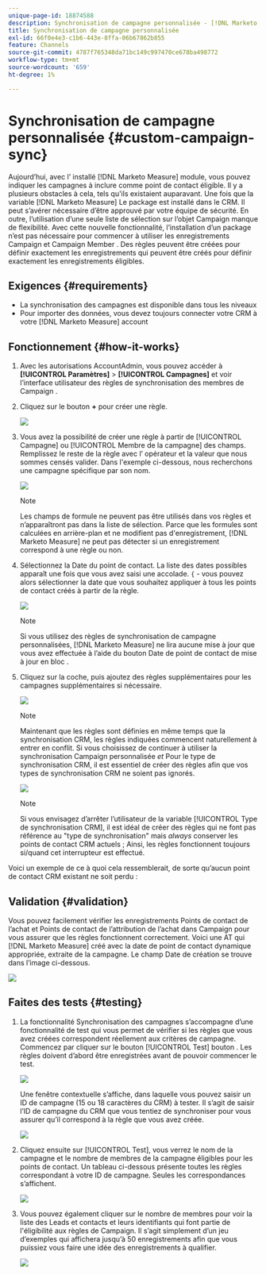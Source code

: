 ```yaml
---
unique-page-id: 18874588
description: Synchronisation de campagne personnalisée - [!DNL Marketo Measure]
title: Synchronisation de campagne personnalisée
exl-id: 66f0e4e3-c1b6-443e-8ffa-06b67862b855
feature: Channels
source-git-commit: 4787f765348da71bc149c997470ce678ba498772
workflow-type: tm+mt
source-wordcount: '659'
ht-degree: 1%

---
```


# Synchronisation de campagne personnalisée {#custom-campaign-sync}

Aujourd’hui, avec l’ installé [!DNL Marketo Measure] module, vous pouvez indiquer les campagnes à inclure comme point de contact éligible. Il y a plusieurs obstacles à cela, tels qu&#39;ils existaient auparavant. Une fois que la variable [!DNL Marketo Measure] Le package est installé dans le CRM. Il peut s’avérer nécessaire d’être approuvé par votre équipe de sécurité. En outre, l’utilisation d’une seule liste de sélection sur l’objet Campaign manque de flexibilité. Avec cette nouvelle fonctionnalité, l’installation d’un package n’est pas nécessaire pour commencer à utiliser les enregistrements Campaign et Campaign Member . Des règles peuvent être créées pour définir exactement les enregistrements qui peuvent être créés pour définir exactement les enregistrements éligibles.

## Exigences {#requirements}

* La synchronisation des campagnes est disponible dans tous les niveaux
* Pour importer des données, vous devez toujours connecter votre CRM à votre [!DNL Marketo Measure] account

## Fonctionnement {#how-it-works}

1. Avec les autorisations AccountAdmin, vous pouvez accéder à **[!UICONTROL Paramètres]** > **[!UICONTROL Campagnes]** et voir l’interface utilisateur des règles de synchronisation des membres de Campaign .
1. Cliquez sur le bouton **+** pour créer une règle.

   ![](assets/1-1.png)

1. Vous avez la possibilité de créer une règle à partir de [!UICONTROL Campagne] ou [!UICONTROL Membre de la campagne] des champs. Remplissez le reste de la règle avec l’ opérateur et la valeur que nous sommes censés valider. Dans l&#39;exemple ci-dessous, nous recherchons une campagne spécifique par son nom.

   ![](assets/2-1.png)

   >[!NOTE]
   >
   >Les champs de formule ne peuvent pas être utilisés dans vos règles et n’apparaîtront pas dans la liste de sélection. Parce que les formules sont calculées en arrière-plan et ne modifient pas d&#39;enregistrement, [!DNL Marketo Measure] ne peut pas détecter si un enregistrement correspond à une règle ou non.

1. Sélectionnez la Date du point de contact. La liste des dates possibles apparaît une fois que vous avez saisi une accolade. `{` - vous pouvez alors sélectionner la date que vous souhaitez appliquer à tous les points de contact créés à partir de la règle.

   ![](assets/3-1.png)

   >[!NOTE]
   >
   >Si vous utilisez des règles de synchronisation de campagne personnalisées, [!DNL Marketo Measure] ne lira aucune mise à jour que vous avez effectuée à l’aide du bouton Date de point de contact de mise à jour en bloc .

1. Cliquez sur la coche, puis ajoutez des règles supplémentaires pour les campagnes supplémentaires si nécessaire.

   ![](assets/4-1.png)

   >[!NOTE]
   >
   >Maintenant que les règles sont définies en même temps que la synchronisation CRM, les règles indiquées commencent naturellement à entrer en conflit. Si vous choisissez de continuer à utiliser la synchronisation Campaign personnalisée _et_ Pour le type de synchronisation CRM, il est essentiel de créer des règles afin que vos types de synchronisation CRM ne soient pas ignorés.

   ![](assets/5-1.png)

   >[!NOTE]
   >
   >Si vous envisagez d’arrêter l’utilisateur de la variable [!UICONTROL Type de synchronisation CRM], il est idéal de créer des règles qui ne font pas référence au &quot;type de synchronisation&quot; mais _always_ conserver les points de contact CRM actuels ; Ainsi, les règles fonctionnent toujours si/quand cet interrupteur est effectué.

Voici un exemple de ce à quoi cela ressemblerait, de sorte qu’aucun point de contact CRM existant ne soit perdu :

## Validation {#validation}

Vous pouvez facilement vérifier les enregistrements Points de contact de l’achat et Points de contact de l’attribution de l’achat dans Campaign pour vous assurer que les règles fonctionnent correctement. Voici une AT qui [!DNL Marketo Measure] créé avec la date de point de contact dynamique appropriée, extraite de la campagne. Le champ Date de création se trouve dans l’image ci-dessous.

![](assets/6-1.png)

## Faites des tests {#testing}

1. La fonctionnalité Synchronisation des campagnes s’accompagne d’une fonctionnalité de test qui vous permet de vérifier si les règles que vous avez créées correspondent réellement aux critères de campagne. Commencez par cliquer sur le bouton [!UICONTROL Test] bouton . Les règles doivent d’abord être enregistrées avant de pouvoir commencer le test.

   ![](assets/7-1.png)

   Une fenêtre contextuelle s’affiche, dans laquelle vous pouvez saisir un ID de campagne (15 ou 18 caractères du CRM) à tester. Il s’agit de saisir l’ID de campagne du CRM que vous tentiez de synchroniser pour vous assurer qu’il correspond à la règle que vous avez créée.

   ![](assets/8-1.png)

1. Cliquez ensuite sur [!UICONTROL Test], vous verrez le nom de la campagne et le nombre de membres de la campagne éligibles pour les points de contact. Un tableau ci-dessous présente toutes les règles correspondant à votre ID de campagne. Seules les correspondances s’affichent.

   ![](assets/9.png)

1. Vous pouvez également cliquer sur le nombre de membres pour voir la liste des Leads et contacts et leurs identifiants qui font partie de l&#39;éligibilité aux règles de Campaign. Il s’agit simplement d’un jeu d’exemples qui affichera jusqu’à 50 enregistrements afin que vous puissiez vous faire une idée des enregistrements à qualifier.

   ![](assets/10.png)
